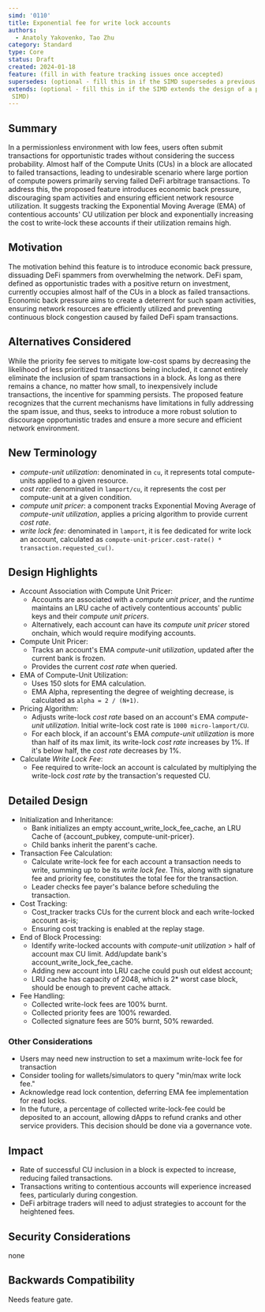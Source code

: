 ```yaml
---
simd: '0110'
title: Exponential fee for write lock accounts
authors:
  - Anatoly Yakovenko, Tao Zhu
category: Standard
type: Core
status: Draft
created: 2024-01-18
feature: (fill in with feature tracking issues once accepted)
supersedes: (optional - fill this in if the SIMD supersedes a previous SIMD)
extends: (optional - fill this in if the SIMD extends the design of a previous
 SIMD)
---
```


## Summary

In a permissionless environment with low fees, users often submit transactions
for opportunistic trades without considering the success probability. Almost
half of the Compute Units (CUs) in a block are allocated to failed transactions,
leading to undesirable scenario where large portion of compute powers primarily
serving failed DeFi arbitrage transactions. To address this, the proposed
feature introduces economic back pressure, discouraging spam activities and
ensuring efficient network resource utilization. It suggests tracking the
Exponential Moving Average (EMA) of contentious accounts' CU utilization
per block and exponentially increasing the cost to write-lock these accounts
if their utilization remains high.

## Motivation

The motivation behind this feature is to introduce economic back pressure,
dissuading DeFi spammers from overwhelming the network. DeFi spam, defined as
opportunistic trades with a positive return on investment, currently occupies
almost half of the CUs in a block as failed transactions. Economic back
pressure aims to create a deterrent for such spam activities, ensuring network
resources are efficiently utilized and preventing continuous block congestion
caused by failed DeFi spam transactions.

## Alternatives Considered

While the priority fee serves to mitigate low-cost spams by decreasing the
likelihood of less prioritized transactions being included, it cannot entirely
eliminate the inclusion of spam transactions in a block. As long as there
remains a chance, no matter how small, to inexpensively include transactions,
the incentive for spamming persists. The proposed feature recognizes that the
current mechanisms have limitations in fully addressing the spam issue, and
thus, seeks to introduce a more robust solution to discourage opportunistic
trades and ensure a more secure and efficient network environment.

## New Terminology

- *compute-unit utilization*: denominated in `cu`, it represents total
 compute-units applied to a given resource.
- *cost rate*: denominated in `lamport/cu`, it represents the cost per
compute-unit at a given condition.
- *compute unit pricer*: a component tracks Exponential Moving Average of
*compute-unit utilization*, applies a pricing algorithm to provide current
*cost rate*.
- *write lock fee*: denominated in `lamport`, it is fee dedicated for write
lock an account, calculated as `compute-unit-pricer.cost-rate() * transaction.requested_cu()`.

## Design Highlights

- Account Association with Compute Unit Pricer:
  - Accounts are associated with a *compute unit pricer*, and the *runtime*
  maintains an LRU cache of actively contentious accounts' public keys and
  their *compute unit pricers*.
  - Alternatively, each account can have its *compute unit pricer* stored
  onchain, which would require modifying accounts.
- Compute Unit Pricer:
  - Tracks an account's EMA *compute-unit utilization*, updated after the
  current bank is frozen.
  - Provides the current *cost rate* when queried.
- EMA of Compute-Unit Utilization:
  - Uses 150 slots for EMA calculation.
  - EMA Alpha, representing the degree of weighting decrease, is calculated as
  `alpha = 2 / (N+1)`.
- Pricing Algorithm:
  - Adjusts write-lock *cost rate* based on an account's EMA *compute-unit
  utilization*. Initial write-lock cost rate is `1000 micro-lamport/CU`.
  - For each block, if an account's EMA *compute-unit utilization* is more than
  half of its max limit, its write-lock *cost rate* increases by 1%. If it's
  below half, the *cost rate* decreases by 1%.
- Calculate *Write Lock Fee*:
  - Fee required to write-lock an account is calculated by multiplying the
  write-lock *cost rate* by the transaction's requested CU.

## Detailed Design

- Initialization and Inheritance:
  - Bank initializes an empty account_write_lock_fee_cache, an LRU Cache of
  {account_pubkey, compute-unit-pricer}.
  - Child banks inherit the parent's cache.
- Transaction Fee Calculation:
  - Calculate write-lock fee for each account a transaction needs to write,
  summing up to be its *write lock fee*. This, along with signature fee and
  priority fee, constitutes the total fee for the transaction.
  - Leader checks fee payer's balance before scheduling the transaction.
- Cost Tracking:
  - Cost_tracker tracks CUs for the current block and each write-locked account
  as-is;
  - Ensuring cost tracking is enabled at the replay stage.
- End of Block Processing:
  - Identify write-locked accounts with *compute-unit utilization* > half of
  account max CU limit. Add/update bank's account_write_lock_fee_cache. 
  - Adding new account into LRU cache could push out eldest account;
  - LRU cache has capacity of 2048, which is 2* worst case block, should
  be enough to prevent cache attack.
- Fee Handling:
  - Collected write-lock fees are 100% burnt.
  - Collected priority fees are 100% rewarded.
  - Collected signature fees are 50% burnt, 50% rewarded.

### Other Considerations

- Users may need new instruction to set a maximum write-lock fee for transaction
- Consider tooling for wallets/simulators to query "min/max write lock fee."
- Acknowledge read lock contention, deferring EMA fee implementation for read locks.
- In the future, a percentage of collected write-lock-fee could be deposited
to an account, allowing dApps to refund cranks and other service providers.
This decision should be done via a governance vote.

## Impact

- Rate of successful CU inclusion in a block is expected to increase, reducing
failed transactions.
- Transactions writing to contentious accounts will experience increased fees,
particularly during congestion.
- DeFi arbitrage traders will need to adjust strategies to account for the
heightened fees.

## Security Considerations

none

## Backwards Compatibility

Needs feature gate.
